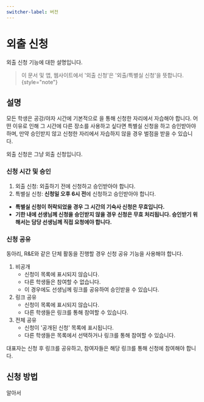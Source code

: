 ```yaml
---
switcher-label: 버전
---
```

# 외출 신청

외출 신청 기능에 대한 설명입니다.

> 이 문서 및 앱, 웹사이트에서 '외출 신청'은 '외출/특별실 신청'을 뜻합니다.
{style="note"}

## 설명

모든 학생은 공강/야자 시간에 기본적으로 [](reserve.md)을 통해 신청한 자리에서 자습해야 합니다.
어떤 이유로 인해 그 시간에 다른 장소를 사용하고 싶다면 특별실 신청을 하고 승인받아야 하며, 만약 승인받지 않고 신청한 자리에서 자습하지 않을 경우 벌점을 받을 수 있습니다.

외출 신청은 그냥 외출 신청입니다.

### 신청 시간 및 승인
1. 외출 신청: 외출하기 전에 신청하고 승인받아야 합니다.
2. 특별실 신청: **신청일 오후 6시 전**에 신청하고 승인받아야 합니다.

+ **특별실 신청이 허락되었을 경우 그 시간의 기숙사 신청은 무효입니다.**
+ **기한 내에 선생님께 신청을 승인받지 않을 경우 신청은 무효 처리됩니다. 승인받기 위해서는 담당 선생님께 직접 요청에야 합니다.**

### 신청 공유
동아리, R&E와 같은 단체 활동을 진행할 경우 신청 공유 기능을 사용해야 합니다.
1. 비공개
   + 신청이 목록에 표시되지 않습니다.
   + 다른 학생들은 참여할 수 없습니다.
   + 이 경우에도 선생님께 링크를 공유하여 승인받을 수 있습니다.
2. 링크 공유
   + 신청이 목록에 표시되지 않습니다.
   + 다른 학생들은 링크를 통해 참여할 수 있습니다.
3. 전체 공유
   + 신청이 '공개된 신청' 목록에 표시됩니다.
   + 다른 학생들은 목록에서 선택하거나 링크를 통해 참여할 수 있습니다.

대표자는 신청 후 링크를 공유하고, 참여자들은 해당 링크를 통해 신청에 참여해야 합니다.

## 신청 방법
알아서